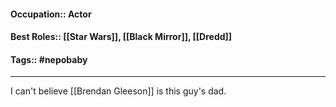 #### Occupation:: Actor
#### Best Roles:: [[Star Wars]], [[Black Mirror]], [[Dredd]]
#### Tags:: #nepobaby
---
I can't believe [[Brendan Gleeson]] is this guy's dad.
